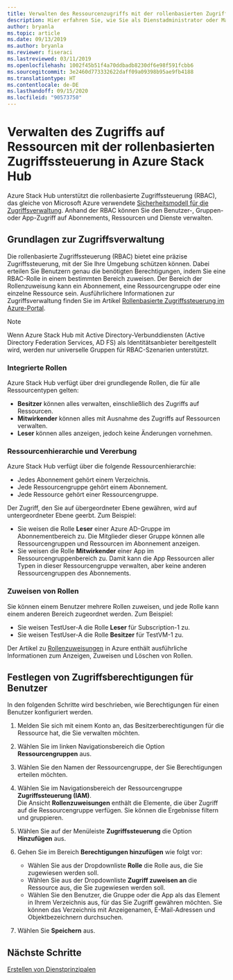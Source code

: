 ```yaml
---
title: Verwalten des Ressourcenzugriffs mit der rollenbasierten Zugriffssteuerung in Azure Stack Hub
description: Hier erfahren Sie, wie Sie als Dienstadministrator oder Mandant in Azure Stack Hub Berechtigungen für die rollenbasierte Zugriffssteuerung (RBAC) verwalten.
author: bryanla
ms.topic: article
ms.date: 09/13/2019
ms.author: bryanla
ms.reviewer: fiseraci
ms.lastreviewed: 03/11/2019
ms.openlocfilehash: 1002f45b51f4a70ddbadb8230df6e98f591fcbb6
ms.sourcegitcommit: 3e2460d773332622daff09a09398b95ae9fb4188
ms.translationtype: HT
ms.contentlocale: de-DE
ms.lasthandoff: 09/15/2020
ms.locfileid: "90573750"
---
```

# <a name="manage-access-to-resources-in-azure-stack-hub-with-role-based-access-control"></a>Verwalten des Zugriffs auf Ressourcen mit der rollenbasierten Zugriffssteuerung in Azure Stack Hub

Azure Stack Hub unterstützt die rollenbasierte Zugriffssteuerung (RBAC), das gleiche von Microsoft Azure verwendete [Sicherheitsmodell für die Zugriffsverwaltung](/azure/role-based-access-control/overview). Anhand der RBAC können Sie den Benutzer-, Gruppen- oder App-Zugriff auf Abonnements, Ressourcen und Dienste verwalten.

## <a name="basics-of-access-management"></a>Grundlagen zur Zugriffsverwaltung

Die rollenbasierte Zugriffssteuerung (RBAC) bietet eine präzise Zugriffssteuerung, mit der Sie Ihre Umgebung schützen können. Dabei erteilen Sie Benutzern genau die benötigten Berechtigungen, indem Sie eine RBAC-Rolle in einem bestimmten Bereich zuweisen. Der Bereich der Rollenzuweisung kann ein Abonnement, eine Ressourcengruppe oder eine einzelne Ressource sein. Ausführlichere Informationen zur Zugriffsverwaltung finden Sie im Artikel [Rollenbasierte Zugriffssteuerung im Azure-Portal](/azure/role-based-access-control/overview).

> [!NOTE]
> Wenn Azure Stack Hub mit Active Directory-Verbunddiensten (Active Directory Federation Services, AD FS) als Identitätsanbieter bereitgestellt wird, werden nur universelle Gruppen für RBAC-Szenarien unterstützt.

### <a name="built-in-roles"></a>Integrierte Rollen

Azure Stack Hub verfügt über drei grundlegende Rollen, die für alle Ressourcentypen gelten:

* **Besitzer** können alles verwalten, einschließlich des Zugriffs auf Ressourcen.
* **Mitwirkender** können alles mit Ausnahme des Zugriffs auf Ressourcen verwalten.
* **Leser** können alles anzeigen, jedoch keine Änderungen vornehmen.

### <a name="resource-hierarchy-and-inheritance"></a>Ressourcenhierarchie und Vererbung

Azure Stack Hub verfügt über die folgende Ressourcenhierarchie:

* Jedes Abonnement gehört einem Verzeichnis.
* Jede Ressourcengruppe gehört einem Abonnement.
* Jede Ressource gehört einer Ressourcengruppe.

Der Zugriff, den Sie auf übergeordneter Ebene gewähren, wird auf untergeordneter Ebene geerbt. Zum Beispiel:

* Sie weisen die Rolle **Leser** einer Azure AD-Gruppe im Abonnementbereich zu. Die Mitglieder dieser Gruppe können alle Ressourcengruppen und Ressourcen im Abonnement anzeigen.
* Sie weisen die Rolle **Mitwirkender** einer App im Ressourcengruppenbereich zu. Damit kann die App Ressourcen aller Typen in dieser Ressourcengruppe verwalten, aber keine anderen Ressourcengruppen des Abonnements.

### <a name="assigning-roles"></a>Zuweisen von Rollen

Sie können einem Benutzer mehrere Rollen zuweisen, und jede Rolle kann einem anderen Bereich zugeordnet werden. Zum Beispiel:

* Sie weisen TestUser-A die Rolle **Leser** für Subscription-1 zu.
* Sie weisen TestUser-A die Rolle **Besitzer** für TestVM-1 zu.

Der Artikel zu [Rollenzuweisungen](/azure/role-based-access-control/role-assignments-portal) in Azure enthält ausführliche Informationen zum Anzeigen, Zuweisen und Löschen von Rollen.

## <a name="set-access-permissions-for-a-user"></a>Festlegen von Zugriffsberechtigungen für Benutzer

In den folgenden Schritte wird beschrieben, wie Berechtigungen für einen Benutzer konfiguriert werden.

1. Melden Sie sich mit einem Konto an, das Besitzerberechtigungen für die Ressource hat, die Sie verwalten möchten.
2. Wählen Sie im linken Navigationsbereich die Option **Ressourcengruppen** aus.
3. Wählen Sie den Namen der Ressourcengruppe, der Sie Berechtigungen erteilen möchten.
4. Wählen Sie im Navigationsbereich der Ressourcengruppe **Zugriffssteuerung (IAM)**.<BR> Die Ansicht **Rollenzuweisungen** enthält die Elemente, die über Zugriff auf die Ressourcengruppe verfügen. Sie können die Ergebnisse filtern und gruppieren.
5. Wählen Sie auf der Menüleiste **Zugriffssteuerung** die Option **Hinzufügen** aus.
6. Gehen Sie im Bereich **Berechtigungen hinzufügen** wie folgt vor:

   * Wählen Sie aus der Dropdownliste **Rolle** die Rolle aus, die Sie zugewiesen werden soll.
   * Wählen Sie aus der Dropdownliste **Zugriff zuweisen an** die Ressource aus, die Sie zugewiesen werden soll.
   * Wählen Sie den Benutzer, die Gruppe oder die App als das Element in Ihrem Verzeichnis aus, für das Sie Zugriff gewähren möchten. Sie können das Verzeichnis mit Anzeigenamen, E-Mail-Adressen und Objektbezeichnern durchsuchen.

7. Wählen Sie **Speichern** aus.

## <a name="next-steps"></a>Nächste Schritte

[Erstellen von Dienstprinzipalen](../operator/azure-stack-create-service-principals.md)
